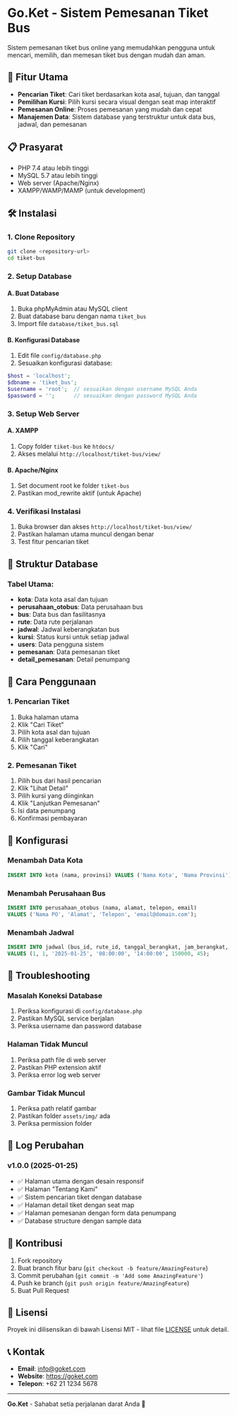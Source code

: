 # Go.Ket - Sistem Pemesanan Tiket Bus

Sistem pemesanan tiket bus online yang memudahkan pengguna untuk mencari, memilih, dan memesan tiket bus dengan mudah dan aman.

## 🚀 Fitur Utama

- **Pencarian Tiket**: Cari tiket berdasarkan kota asal, tujuan, dan tanggal
- **Pemilihan Kursi**: Pilih kursi secara visual dengan seat map interaktif
- **Pemesanan Online**: Proses pemesanan yang mudah dan cepat
- **Manajemen Data**: Sistem database yang terstruktur untuk data bus, jadwal, dan pemesanan

## 📋 Prasyarat

- PHP 7.4 atau lebih tinggi
- MySQL 5.7 atau lebih tinggi
- Web server (Apache/Nginx)
- XAMPP/WAMP/MAMP (untuk development)

## 🛠️ Instalasi

### 1. Clone Repository
```bash
git clone <repository-url>
cd tiket-bus
```

### 2. Setup Database

#### A. Buat Database
1. Buka phpMyAdmin atau MySQL client
2. Buat database baru dengan nama `tiket_bus`
3. Import file `database/tiket_bus.sql`

#### B. Konfigurasi Database
1. Edit file `config/database.php`
2. Sesuaikan konfigurasi database:
```php
$host = 'localhost';
$dbname = 'tiket_bus';
$username = 'root';  // sesuaikan dengan username MySQL Anda
$password = '';      // sesuaikan dengan password MySQL Anda
```

### 3. Setup Web Server

#### A. XAMPP
1. Copy folder `tiket-bus` ke `htdocs/`
2. Akses melalui `http://localhost/tiket-bus/view/`

#### B. Apache/Nginx
1. Set document root ke folder `tiket-bus`
2. Pastikan mod_rewrite aktif (untuk Apache)

### 4. Verifikasi Instalasi
1. Buka browser dan akses `http://localhost/tiket-bus/view/`
2. Pastikan halaman utama muncul dengan benar
3. Test fitur pencarian tiket

## 📁 Struktur Database

### Tabel Utama:
- **kota**: Data kota asal dan tujuan
- **perusahaan_otobus**: Data perusahaan bus
- **bus**: Data bus dan fasilitasnya
- **rute**: Data rute perjalanan
- **jadwal**: Jadwal keberangkatan bus
- **kursi**: Status kursi untuk setiap jadwal
- **users**: Data pengguna sistem
- **pemesanan**: Data pemesanan tiket
- **detail_pemesanan**: Detail penumpang

## 🎯 Cara Penggunaan

### 1. Pencarian Tiket
1. Buka halaman utama
2. Klik "Cari Tiket"
3. Pilih kota asal dan tujuan
4. Pilih tanggal keberangkatan
5. Klik "Cari"

### 2. Pemesanan Tiket
1. Pilih bus dari hasil pencarian
2. Klik "Lihat Detail"
3. Pilih kursi yang diinginkan
4. Klik "Lanjutkan Pemesanan"
5. Isi data penumpang
6. Konfirmasi pembayaran

## 🔧 Konfigurasi

### Menambah Data Kota
```sql
INSERT INTO kota (nama, provinsi) VALUES ('Nama Kota', 'Nama Provinsi');
```

### Menambah Perusahaan Bus
```sql
INSERT INTO perusahaan_otobus (nama, alamat, telepon, email) 
VALUES ('Nama PO', 'Alamat', 'Telepon', 'email@domain.com');
```

### Menambah Jadwal
```sql
INSERT INTO jadwal (bus_id, rute_id, tanggal_berangkat, jam_berangkat, jam_tiba, harga, kursi_tersedia) 
VALUES (1, 1, '2025-01-25', '08:00:00', '14:00:00', 150000, 45);
```

## 🐛 Troubleshooting

### Masalah Koneksi Database
1. Periksa konfigurasi di `config/database.php`
2. Pastikan MySQL service berjalan
3. Periksa username dan password database

### Halaman Tidak Muncul
1. Periksa path file di web server
2. Pastikan PHP extension aktif
3. Periksa error log web server

### Gambar Tidak Muncul
1. Periksa path relatif gambar
2. Pastikan folder `assets/img/` ada
3. Periksa permission folder

## 📝 Log Perubahan

### v1.0.0 (2025-01-25)
- ✅ Halaman utama dengan desain responsif
- ✅ Halaman "Tentang Kami"
- ✅ Sistem pencarian tiket dengan database
- ✅ Halaman detail tiket dengan seat map
- ✅ Halaman pemesanan dengan form data penumpang
- ✅ Database structure dengan sample data

## 🤝 Kontribusi

1. Fork repository
2. Buat branch fitur baru (`git checkout -b feature/AmazingFeature`)
3. Commit perubahan (`git commit -m 'Add some AmazingFeature'`)
4. Push ke branch (`git push origin feature/AmazingFeature`)
5. Buat Pull Request

## 📄 Lisensi

Proyek ini dilisensikan di bawah Lisensi MIT - lihat file [LICENSE](LICENSE) untuk detail.

## 📞 Kontak

- **Email**: info@goket.com
- **Website**: https://goket.com
- **Telepon**: +62 21 1234 5678

---

**Go.Ket** - Sahabat setia perjalanan darat Anda 🚌 